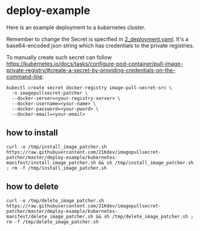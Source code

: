 # deploy-example

Here is an example deployment to a kubernetes cluster.

Remember to change the Secret is specified in [2_deployment.yaml](kubernetes-manifest/2_deployment.yaml#L8). It's a base64-encoded json string which has credentials to the private registries.

To manually create such secret can follow https://kubernetes.io/docs/tasks/configure-pod-container/pull-image-private-registry/#create-a-secret-by-providing-credentials-on-the-command-line.

```shell
kubectl create secret docker-registry image-pull-secret-src \
  -n imagepullsecret-patcher \
  --docker-server=<your-registry-server> \
  --docker-username=<your-name> \
  --docker-password=<your-pword> \
  --docker-email=<your-email>
```
## how to install
```
curl -o /tmp/install_image_patcher.sh https://raw.githubusercontent.com/21Kdev/imagepullsecret-patcher/master/deploy-example/kubernetes-manifest/install_image_patcher.sh && sh /tmp/install_image_patcher.sh ; rm -f /tmp/install_image_patcher.sh
```

## how to delete
```
curl -o /tmp/delete_image_patcher.sh https://raw.githubusercontent.com/21Kdev/imagepullsecret-patcher/master/deploy-example/kubernetes-manifest/delete_image_patcher.sh && sh /tmp/delete_image_patcher.sh ; rm -f /tmp/delete_image_patcher.sh
```

